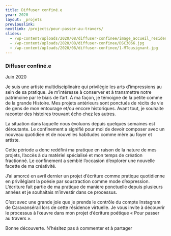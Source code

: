 ```yaml
---
title: Diffuser confiné.e
year: 2020
layout: _projets
previouslink: 
nextlink: /projects/pour-passer-au-travers/
slides:
  - /wp-content/uploads/2020/08/diffuser-confinee/image_accueil_residence.jpg
  - /wp-content/uploads/2020/08/diffuser-confinee/DSC3066.jpg
  - /wp-content/uploads/2020/08/diffuser-confinee/1-MTousignant.jpg
---
```


<div class="one_half">
  <h3>Diffuser confiné.e</h3>
  <p>Juin 2020</p>
  <p>Je suis une artiste multidisciplinaire qui privilégie les arts d’impressions au sein de sa pratique. Je m’intéresse à conserver et à transmettre notre patrimoine par le biais de l’art. À ma façon, je témoigne de la petite comme de la grande Histoire. Mes projets antérieurs sont ponctués de récits de vie de gens de mon entourage et/ou encore historiques. Avant tout, je souhaite raconter des histoires trouvant écho chez les autres.</p>
  <p>La situation dans laquelle nous évoluons depuis quelques semaines est déroutante. Le confinement a signifié pour moi de devoir composer avec un nouveau quotidien et de nouvelles habitudes comme mère au foyer et artiste.</p>
  <p>Cette période a donc redéfini ma pratique en raison de la nature de mes projets, l’accès à du matériel spécialisé et mon temps de création fractionné. Le confinement a semblé l’occasion d’explorer une nouvelle facette de ma créativité.</p>
  <p>J’ai amorcé en avril dernier un projet d’écriture comme pratique quotidienne en privilégiant la poésie par soustraction comme mode d’expression. L’écriture fait partie de ma pratique de manière ponctuelle depuis plusieurs années et je souhaitais m’investir dans ce processus.</p>
  <p>C’est avec une grande joie que je prends le contrôle du compte Instagram de Caravansérail lors de cette résidence virtuelle. Je vous invite à découvrir le processus à l’œuvre dans mon projet d’écriture poétique « Pour passer au travers ».</p>
  <p>Bonne découverte. N’hésitez pas à commenter et à partager</p>
</div>
